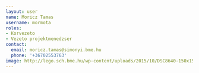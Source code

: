 ```yaml
---
layout: user
name: Moricz Tamas
username: mormota
roles:
- Korvezeto
- Vezeto projektmenedzser
contact:
  email: moricz.tamas@simonyi.bme.hu
  phone: '+36702553763'
image: http://lego.sch.bme.hu/wp-content/uploads/2015/10/DSC8640-150x150.jpg
---
```

